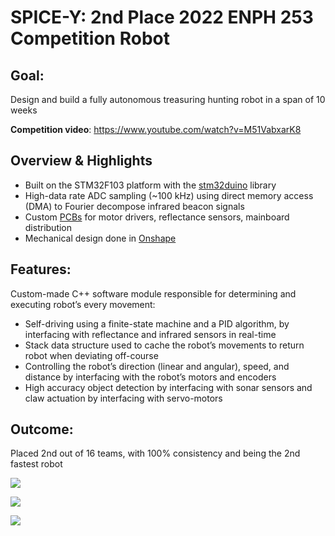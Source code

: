 # SPICE-Y: 2nd Place 2022 ENPH 253 Competition Robot 

## Goal:
Design and build a fully autonomous treasuring hunting robot in a span of 10 weeks

**Competition video**: https://www.youtube.com/watch?v=M51VabxarK8

## Overview & Highlights
- Built on the STM32F103 platform with the [stm32duino](https://github.com/stm32duino/Arduino_Core_STM32) library
- High-data rate ADC sampling (~100 kHz) using direct memory access (DMA) to Fourier decompose infrared beacon signals
- Custom [PCBs](https://github.com/akoen/SPICEBot/blob/main/pcbs/SPICEBot.pdf) for motor drivers, reflectance sensors, mainboard distribution
- Mechanical design done in [Onshape](https://cad.onshape.com/documents/5972b9c60e919ab1b13b074c/w/5fe346639d96b627bb4d7038/e/e34fbf874ea22aab1deaf443)
## Features:
Custom-made C++ software module responsible for determining and executing robot’s every movement:
- Self-driving using a finite-state machine and a PID algorithm, by interfacing with reflectance and infrared sensors in real-time
- Stack data structure used to cache the robot’s movements to return robot when deviating off-course
- Controlling the robot’s direction (linear and angular), speed, and distance by interfacing with the robot’s motors and encoders
- High accuracy object detection by interfacing with sonar sensors and claw actuation by interfacing with servo-motors
## Outcome:
Placed 2nd out of 16 teams, with 100% consistency and being the 2nd fastest robot



![](img/top.png)

![](img/bottom.png)

![](img/cad.PNG)
